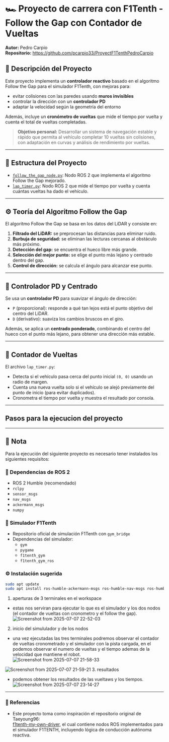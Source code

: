 # 🏎️ Proyecto de carrera con F1Tenth - Follow the Gap con Contador de Vueltas
**Autor:** Pedro Carpio  
**Repositorio:** https://github.com/pcarpio33/ProyectF1TenthPedroCarpio

## 📝 Descripción del Proyecto

Este proyecto implementa un **controlador reactivo** basado en el algoritmo Follow the Gap para el simulador F1Tenth, con mejoras para:
- evitar colisiones con las paredes usando **muros invisibles**
- controlar la dirección con un **controlador PD**
- adaptar la velocidad según la geometría del entorno

Además, incluye un **cronómetro de vueltas** que mide el tiempo por vuelta y cuenta el total de vueltas completadas.

> **Objetivo personal:** Desarrollar un sistema de navegación estable y rápido que permita al vehículo completar 10 vueltas sin colisiones, con adaptación en curvas y análisis de rendimiento por vueltas.

---

## 📁 Estructura del Proyecto

- [`follow_the_gap_node.py`](src/gap_follower/gap_follower/follow_the_gap.py): Nodo ROS 2 que implementa el algoritmo Follow the Gap mejorado.
- [`lap_timer.py`](src/gap_follower/gap_follower/lap_timer.py): Nodo ROS 2 que mide el tiempo por vuelta y cuenta cuántas vueltas ha dado el vehículo.

---

## ⚙️ Teoría del Algoritmo Follow the Gap

El algoritmo Follow the Gap se basa en los datos del LiDAR y consiste en:

1. **Filtrado del LiDAR:** se preprocesan las distancias para eliminar ruido.
2. **Burbuja de seguridad:** se eliminan las lecturas cercanas al obstáculo más próximo.
3. **Detección del gap:** se encuentra el hueco libre más grande.
4. **Selección del mejor punto:** se elige el punto más lejano y centrado dentro del gap.
5. **Control de dirección:** se calcula el ángulo para alcanzar ese punto.

---

## 🎯 Controlador PD y Centrado

Se usa un **controlador PD** para suavizar el ángulo de dirección:
- `P` (proporcional): responde a qué tan lejos está el punto objetivo del centro del LiDAR.
- `D` (derivativo): suaviza los cambios bruscos en el giro.

Además, se aplica un **centrado ponderado**, combinando el centro del hueco con el punto más lejano, para obtener una dirección más estable.

---

## 🏁 Contador de Vueltas

El archivo `lap_timer.py`:
- Detecta si el vehículo pasa cerca del punto inicial `(0, 0)` usando un radio de margen.
- Cuenta una nueva vuelta solo si el vehículo se alejó previamente del punto de inicio (para evitar duplicados).
- Cronometra el tiempo por vuelta y muestra el resultado por consola.

---

## Pasos para la ejecucion del proyecto
---

## 📌 Nota

Para la ejecución del siguiente proyecto es necesario tener instalados los siguientes requisitos:

### 🧩 Dependencias de ROS 2

- ROS 2 Humble (recomendado)
- `rclpy`
- `sensor_msgs`
- `nav_msgs`
- `ackermann_msgs`
- `numpy`

### 🏁 Simulador F1Tenth

- Repositorio oficial de simulación F1Tenth con `gym_bridge`
- Dependencias del simulador:
  - `gym`
  - `pygame`
  - `f1tenth_gym`
  - `f1tenth_gym_ros`

### ⚙️ Instalación sugerida

```bash
sudo apt update
sudo apt install ros-humble-ackermann-msgs ros-humble-nav-msgs ros-humble-sensor-msgs python3-numpy
```
1. aperturas de 3 terminales en el workspace
- estas nos serviran para ejecutar lo que es el simulador y los dos nodos (el contador de vueltas con cronometro y el follow the gap). 
   ![Screenshot from 2025-07-07 22-52-03](https://github.com/user-attachments/assets/77284559-696b-45da-92e2-ac343e84e19e)
2. inicio del simululador y de los nodos
- una vez ejecutadas las tres terminales podremos observar el contador de vueltas cronometrado y el simulador con la pista cargada, en el podemos observar el numero de vueltas y el tiempo ademas de la velocidad que mantiene el robot. 
![Screenshot from 2025-07-07 21-58-33](https://github.com/user-attachments/assets/20dbb7e4-826c-4735-b421-d97275af7372)

![Screenshot from 2025-07-07 21-59-21](https://github.com/user-attachments/assets/57613401-36cc-4338-b3ab-77ab7dfb2139)
3. resultados
- podemos obtener los resultados de las vueltaws y los tiempos.
![Screenshot from 2025-07-07 23-14-27](https://github.com/user-attachments/assets/2396f574-4694-412d-bb7e-75a6563771e4)


---

### 📎 Referencias

- Este proyecto toma como inspiración el repositorio original de Taeyoung96:  
  [f1tenth-my-own-driver](https://github.com/Taeyoung96/f1tenth-my-own-driver), el cual contiene nodos ROS implementados para el simulador F1TENTH, incluyendo lógica de conducción autónoma reactiva.


